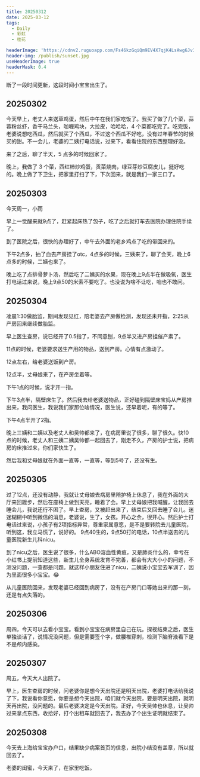 ```yaml
---
title: 20250312
date: 2025-03-12
tags:
  - Daily
  - 彩虹
  - 桂花

headerImage: 'https://cdnv2.ruguoapp.com/Fs46kzGqiQm9EV4X7qjK4LsAwg6Jv3.jpg'
header-img: /publish/sunset.jpg
useHeaderImage: true
headerMask: 0.4
---
```


断了一段时间更新，这段时间小宝宝出生了。

## 20250302

今天早上，老丈人来送草鸡蛋，然后中午在我们家吃饭了。我买了做了几个菜，蒜蓉粉丝虾，香干马兰头，咖喱鸡块，大拉皮，哈哈哈，4 个菜都吃完了。吃完饭，老婆说想吃西瓜，然后就买了个西瓜，不过这个西瓜不好吃，没有过年春节的时候买的甜。不一会儿，老婆的二姨打电话说，过来下，看看住院的东西整理好没。

来了之后，聊了半天，5 点多的时候回家了。

晚上，我做了 3 个菜，西红柿炒鸡蛋，贡菜烧肉，绿豆芽炒豆腐皮儿，挺好吃的。晚上做了下卫生，把家里打扫了下，下次回来，就是我们一家三口了。

## 20250303

今天周一，小雨

早上一觉醒来就9点了，赶紧起床热了包子，吃了之后就打车去医院办理住院手续了。

到了医院之后，很快的办理好了，中午去外面的老乡鸡点了吃的带回来的。

下午2点多，抽了血去产房挂了otc，4点多的时候，三姨来了，聊了会天，晚上6点多的时候，二姨也来了。

晚上吃了点排骨萝卜汤，然后吃了二姨买的水果，现在晚上9点半在做吸氧，医生打电话过来说，晚上9点50的米索不要吃了。也没说为啥不让吃，咱也不敢问。

## 20250304

凌晨1:30做胎监，期间发现见红，陪老婆去产房做检测，发现还未开指，2:25从产房回来继续做胎监。

早上医生查房，说已经开了0.5指了，不同意刨，9点半又进产房挂催产素了。

11点的时候，老婆要求送生产用的物品，送到产房。心情有点激动了。

12点左右，给老婆送饭到产房。

12点半，丈母娘来了，在产房坐着等。

下午1点的时候，说才开一指。

下午3点半，隔壁床生了。然后我去给老婆送物品，正好碰到隔壁床宝妈从产房推出来，我问医生，我说我们家那位啥情况，医生说，还早着呢，有的等了。

下午4点半开了2指。

晚上三姨和二姨以及老丈人和吴帅都来了，在病房里说了很多，聊了很久。快10点的时候，老丈人和三姨二姨吴帅都一起回去了，刚走不久，产房的护士说，把病房的床推过来，你们家快生了。

然后我和丈母娘就在外面一直等，一直等，等到5号了，还没有生。

## 20250305

过了12点，还没有动静，我就让丈母娘去病房里陪护椅上休息了，我在外面的大厅来回踱步，然后在座椅上做到天亮，睡着了会。早上丈母娘把我喊醒，让我回去睡会儿，我说还行不困了。早上查房，又被赶出来了，结束后又回去睡了会儿。迷迷糊糊中听到微信的消息，老婆说，生了，女孩。开心之余，很开心。然后护士打电话过来说，小孩子有2项指标异常，尊重家属意愿，是不是要转院去儿童医院，听到这，我立马慌了，说好的。 9点40生的，9点50打的电话，10点半送去的儿童医院新生儿科nicu。

到了nicu之后，医生说了很多，什么ABO溶血性黄疸，又是肺炎什么的，幸亏在小红书上提前知道这些，新生儿全身系统发育不完善，都会有大大小小的问题，不测没问题，一查都是问题。就这样小朋友住进了nicu，二姨说小宝宝去军训了，因为里面很多小宝宝。😂

从儿童医院回来，发现老婆已经回到病房了，没有在产房门口等她出来的那一刻，还是有点失落的。

## 20250306

周四，今天可以去看小宝宝。看到小宝宝在病房里自己在玩。探视结束之后，医生单独谈话了，说情况没问题，但是需要签个字，做腰椎穿刺，检测下脑脊液看下是不是颅内感染。

## 20250307

周五，今天大人出院了。

早上，医生查房的时候，问老婆你是想今天出院还是明天出院，老婆打电话给我说了下，我说看你意愿，你要是想今天出院，咱们就今天出院，要是明天出院，就明天再出院，没问题的。最后老婆决定是今天出院。正好，今天吴帅也休息，让吴帅过来拿点东西，收拾好，打个出租车就回去了，我去办了个出生证明就结束了。

## 20250308

今天去上海给宝宝办户口，结果缺少病案首页的信息，出院小结没有盖章，所以就回去了。

老婆的闺蜜，今天来了，在家里吃饭。
